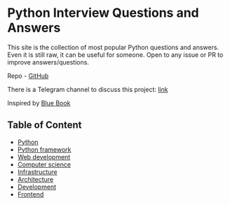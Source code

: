 # Python Interview Questions and Answers

This site is the collection of most popular Python questions and answers. Even it is still raw, it can be useful for someone. Open to any issue or PR to improve answers/questions.

Repo - [GitHub](https://github.com/tavor118/pj_python_interview_questions_and_answers)

There is a Telegram channel to discuss this project: [link](https://t.me/pj_chat_ua/1)

Inspired by [Blue Book](https://lyz-code.github.io/blue-book/)

## Table of Content

- [Python](python.md)
- [Python framework](python_framework.md)
- [Web development](web_development.md)
- [Computer science](computer_science.md)
- [Infrastructure](infrastructure.md)
- [Architecture](architecture.md)
- [Development](development.md)
- [Frontend](frontend.md)
